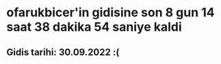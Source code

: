 # ofarukbicer'in gidisine son 8 gun 14 saat 38 dakika 54 saniye kaldi

## Gidis tarihi: 30.09.2022 :(